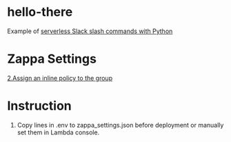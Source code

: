 # hello-there

Example of [serverless Slack slash commands with Python](https://renzolucioni.com/serverless-slash-commands-with-python/)

# Zappa Settings
[2.Assign an inline policy to the group](https://pythonforundergradengineers.com/deploy-serverless-web-app-aws-lambda-zappa.html)

# Instruction
1. Copy lines in .env to zappa_settings.json before deployment or manually set them in Lambda console.
